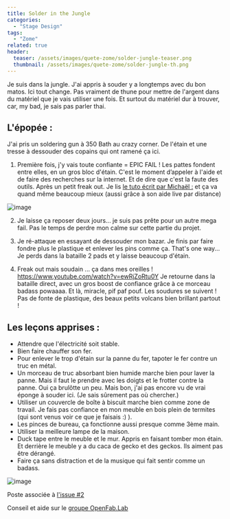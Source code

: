 ```yaml
---
title: Solder in the Jungle
categories:
  - "Stage Design"
tags:
  - "Zome"
related: true
header:
  teaser: /assets/images/quete-zome/solder-jungle-teaser.png
  thumbnail: /assets/images/quete-zome/solder-jungle-th.png
---
```


Je suis dans la jungle. J'ai appris à souder y a longtemps avec du bon matos. Ici tout change. 
Pas vraiment de thune pour mettre de l'argent dans du matériel que je vais utiliser une fois. Et surtout du matériel dur à trouver, car, my bad, je sais pas parler thai. 


## L'épopée : 

J'ai pris un soldering gun à 350 Bath au crazy corner. 
De l'étain et une tresse à dessouder des copains qui ont ramené ça ici. 

1. Première fois, j'y vais toute confiante = EPIC FAIL !
Les pattes fondent entre elles, en un gros bloc d'étain. 
C'est le moment d’appeler à l'aide et de faire des recherches sur la internet. Et de dire que c'est la faute des outils.
Après un petit freak out. Je lis [le tuto écrit par Michaël :](https://learn.bulbzone.net/cours/apprendre-a-souder-de-bonnes-bases/) et ça va quand même beaucoup mieux (aussi grâce à son aide live par distance)

 ![image](https://user-images.githubusercontent.com/25099826/35183175-4ddede9e-fe14-11e7-9954-4e80896fdf6e.png)

2. Je laisse ça reposer deux jours... je suis pas prête pour un autre mega fail. Pas le temps de perdre mon calme sur cette partie du projet.

3. Je ré-attaque en essayant de dessouder mon bazar. Je finis par faire fondre plus le plastique et enlever les pins comme ça. That's one way... Je perds dans la bataille 2 pads et y laisse beaucoup d'étain.

4. Freak out mais soudain ... ça dans mes oreilles !
https://www.youtube.com/watch?v=ewRjZoRtu0Y
Je retourne dans la bataille direct, avec un gros boost de confiance grâce à ce morceau badass powaaaa. 
Et là, miracle, pif paf pouf. Les soudures se suivent ! Pas de fonte de plastique, des beaux petits volcans bien brillant partout !

## Les leçons apprises : 

- Attendre que l'électricité soit stable.
- Bien faire chauffer son fer.
- Pour enlever le trop d'étain sur la panne du fer, tapoter le fer contre un truc en métal.
- Un morceau de truc absorbant bien humide marche bien pour laver la panne. Mais il faut le prendre avec les doigts et le frotter contre la panne. Oui ça brulôtte un peu. Mais bon, j'ai pas encore vu de vrai éponge à souder ici. (Je sais sûrement pas où chercher.)
- Utiliser un couvercle de boîte à biscuit marche bien comme zone de travail. Je fais pas confiance en mon meuble en bois plein de termites (qui sont venus voir ce que je faisais :) ).
- Les pinces de bureau, ça fonctionne aussi presque comme 3ème main.
- Utiliser la meilleure lampe de la maison.
- Duck tape entre le meuble et le mur. Appris en faisant tomber mon étain. Et derrière le meuble y a du caca de gecko et des geckos. Ils aiment pas être dérangé. 
- Faire ça sans distraction et de la musique qui fait sentir comme un badass.

![image](https://user-images.githubusercontent.com/25099826/35183194-7eb4463a-fe14-11e7-811e-f794c52bb79b.png)



Poste associée à [l'issue #2](https://github.com/zuperninja/blog/issues/2)

Conseil et aide sur le [groupe OpenFab.Lab](https://www.facebook.com/groups/openfablab.brussels/)




